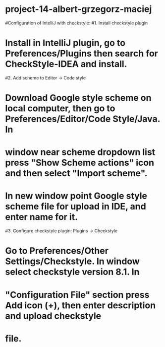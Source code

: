 # project-14-albert-grzegorz-maciej

#Configuration of IntelliJ with checkstyle:
#1. Install checkstyle plugin
# Install in IntelliJ plugin, go to Preferences/Plugins then search for CheckStyle-IDEA and install.

#2. Add scheme to Editor -> Code style
# Download Google style scheme on local computer, then go to Preferences/Editor/Code Style/Java. In
# window near scheme dropdown list press "Show Scheme actions" icon and then select "Import scheme".
# In new window point Google style scheme file for upload in IDE, and enter name for it.

#3. Configure checkstyle plugin: Plugins -> Checkstyle
# Go to Preferences/Other Settings/Checkstyle. In window select checkstyle version 8.1. In
# "Configuration File" section press Add icon (+), then enter description and upload checkstyle
# file.